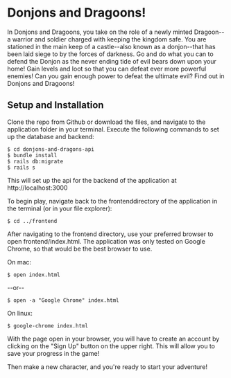 # Donjons and Dragoons!
In Donjons and Dragoons, you take on the role of a newly minted Dragoon--a warrior and soldier charged with keeping the kingdom safe. You are stationed in the main keep of a castle--also known as a donjon--that has been laid siege to by the forces of darkness. Go and do what you can to defend the Donjon as the never ending tide of evil bears down upon your home! Gain levels and loot so that you can defeat ever more powerful enemies! Can you gain enough power to defeat the ultimate evil?
Find out in Donjons and Dragoons!

## Setup and Installation
Clone the repo from Github or download the files, and navigate to the application folder in your terminal. Execute the following commands to set up the database and backend:
```
$ cd donjons-and-dragons-api
$ bundle install
$ rails db:migrate
$ rails s
```
This will set up the api for the backend of the application at http://localhost:3000

To begin play, navigate back to the frontenddirectory of the application in the terminal (or in your file explorer):
```
$ cd ../frontend
```
After navigating to the frontend directory, use your preferred browser to open frontend/index.html. The application was only tested on Google Chrome, so that would be the best browser to use.

On mac:
```
$ open index.html
```
--or--
```
$ open -a "Google Chrome" index.html 
```
On linux:
```
$ google-chrome index.html
```
With the page open in your browser, you will have to create an account by clicking on the "Sign Up" button on the upper right. This will allow you to save your progress in the game!

Then make a new character, and you're ready to start your adventure!

##